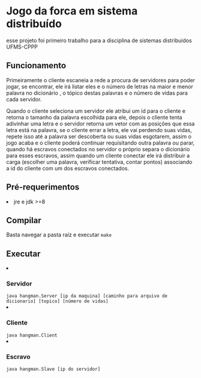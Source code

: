 <h1>Jogo da forca em sistema distribuído</h1>
esse projeto foi primeiro trabalho para a disciplina de sistemas 
distribuidos UFMS-CPPP
<h2>Funcionamento</h2>

Primeiramente o cliente escaneia a rede a procura de servidores para poder jogar,
se encontrar, ele irá listar eles e o número de letras na maior e menor palavra no dicionário
, o tópico destas palavras e o número de vidas para cada servidor.

Quando o cliente seleciona um servidor ele atribui um id para o cliente e
retorna o tamanho da palavra escolhida para ele,
depois o cliente tenta adivinhar uma letra e o servidor retorna um vetor com as posições
que essa letra está na palavra, se o cliente errar a letra, ele vai perdendo suas vidas,
repete isso até a palavra ser descoberta ou suas vidas esgotarem, assim o jogo acaba
e o cliente poderá continuar requisitando outra palavra ou parar, quando há escravos conectados
no servidor o próprio separa o dicionário para esses escravos, assim quando um cliente conectar
ele irá distribuir a carga (escolher uma palavra, verificar tentativa, contar pontos) associando
a id do cliente com um dos escravos conectados.

<h2>Pré-requerimentos</h2>
<li>jre e jdk >=8</li>
<h2>Compilar</h2>
Basta navegar a pasta raíz e executar
<code>make</code>
<h2>Executar</h2>

<li><h3>Servidor</h3></li>
<code>java hangman.Server [ip da maquina] [caminho para arquivo de dicionario] [topico] [número de vidas]</code>

<li><h3>Cliente</h3></li>
<code>java hangman.Client</code>

<li><h3>Escravo</h3></li>
<code>java hangman.Slave [ip do servidor]</code>
